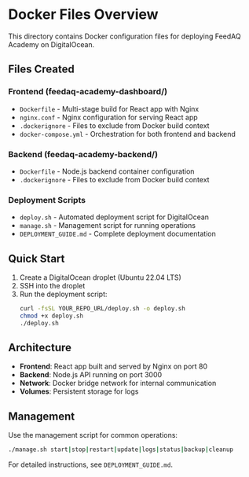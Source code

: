 # Docker Files Overview

This directory contains Docker configuration files for deploying FeedAQ Academy on DigitalOcean.

## Files Created

### Frontend (feedaq-academy-dashboard/)
- `Dockerfile` - Multi-stage build for React app with Nginx
- `nginx.conf` - Nginx configuration for serving React app
- `.dockerignore` - Files to exclude from Docker build context
- `docker-compose.yml` - Orchestration for both frontend and backend

### Backend (feedaq-academy-backend/)
- `Dockerfile` - Node.js backend container configuration
- `.dockerignore` - Files to exclude from Docker build context

### Deployment Scripts
- `deploy.sh` - Automated deployment script for DigitalOcean
- `manage.sh` - Management script for running operations
- `DEPLOYMENT_GUIDE.md` - Complete deployment documentation

## Quick Start

1. Create a DigitalOcean droplet (Ubuntu 22.04 LTS)
2. SSH into the droplet
3. Run the deployment script:
   ```bash
   curl -fsSL YOUR_REPO_URL/deploy.sh -o deploy.sh
   chmod +x deploy.sh
   ./deploy.sh
   ```

## Architecture

- **Frontend**: React app built and served by Nginx on port 80
- **Backend**: Node.js API running on port 3000
- **Network**: Docker bridge network for internal communication
- **Volumes**: Persistent storage for logs

## Management

Use the management script for common operations:
```bash
./manage.sh start|stop|restart|update|logs|status|backup|cleanup
```

For detailed instructions, see `DEPLOYMENT_GUIDE.md`.